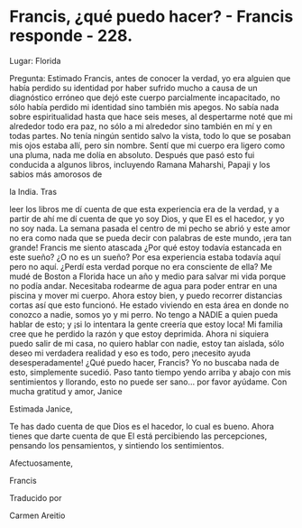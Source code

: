 # Francis, ¿qué puedo hacer? - Francis responde - 228.

Lugar: Florida

Pregunta: Estimado Francis, antes de conocer la verdad, yo era alguien que hab&iacute;a perdido su identidad por haber sufrido mucho a causa de un diagn&oacute;stico err&oacute;neo que dej&oacute; este cuerpo parcialmente incapacitado, no s&oacute;lo hab&iacute;a perdido mi identidad sino tambi&eacute;n mis apegos. No sab&iacute;a nada sobre espiritualidad hasta que hace seis meses, al despertarme not&eacute; que mi alrededor todo era paz, no s&oacute;lo a mi alrededor sino tambi&eacute;n en m&iacute; y en todas partes. No ten&iacute;a ning&uacute;n sentido salvo la vista, todo lo que se posaban mis ojos estaba all&iacute;, pero sin nombre. Sent&iacute; que mi cuerpo era ligero como una pluma, nada me dol&iacute;a en absoluto. Despu&eacute;s que pas&oacute; esto fui conducida a algunos libros, incluyendo Ramana Maharshi, Papaji y los sabios m&aacute;s amorosos de 

la India. Tras

 leer los libros me d&iacute; cuenta de que esta experiencia era de la verdad, y a partir de ah&iacute; me d&iacute; cuenta de que yo soy Dios, y que El es el hacedor, y yo no soy nada. La semana pasada el centro de mi pecho se abri&oacute; y este amor no era como nada que se pueda decir con palabras de este mundo, &iexcl;era tan grande! Francis me siento atascada &iquest;Por qu&eacute; estoy todav&iacute;a estancada en este sue&ntilde;o? &iquest;O no es un sue&ntilde;o? Por esa experiencia estaba todav&iacute;a aqu&iacute; pero no aqu&iacute;. &iquest;Perd&iacute; esta verdad porque no era consciente de ella? Me mud&eacute; de Boston a Florida hace un a&ntilde;o y medio para salvar mi vida porque no pod&iacute;a andar. Necesitaba rodearme de agua para poder entrar en una piscina y mover mi cuerpo. Ahora estoy bien, y puedo recorrer distancias cortas as&iacute; que esto funcion&oacute;. He estado viviendo en esta &aacute;rea en donde no conozco a nadie, somos yo y mi perro. No tengo a NADIE a quien pueda hablar de esto; y &iexcl;si lo intentara la gente creer&iacute;a que estoy loca! Mi familia cree que he perdido la raz&oacute;n y que estoy deprimida. Ahora ni siquiera puedo salir de mi casa, no quiero hablar con nadie, estoy tan aislada, s&oacute;lo deseo mi verdadera realidad y eso es todo, pero &iexcl;necesito ayuda desesperadamente! &iquest;Qu&eacute; puedo hacer, Francis? Yo no buscaba nada de esto, simplemente sucedi&oacute;. Paso tanto tiempo yendo arriba y abajo con mis sentimientos y llorando, esto no puede ser sano&hellip; por favor ay&uacute;dame. Con mucha gratitud y amor, Janice

Estimada Janice,

Te has dado cuenta de que Dios es el hacedor, lo cual es bueno. Ahora tienes que darte cuenta de que El est&aacute; percibiendo las percepciones, pensando los pensamientos, y sintiendo los sentimientos.

Afectuosamente, 

Francis

Traducido por 

Carmen Areitio

